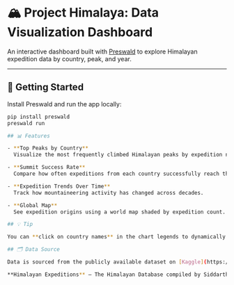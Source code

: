 # 🏔️ Project Himalaya: Data Visualization Dashboard

An interactive dashboard built with [Preswald](https://docs.preswald.com/) to explore Himalayan expedition data by country, peak, and year.

---

## 🚀 Getting Started

Install Preswald and run the app locally:

```bash
pip install preswald
preswald run

## 📊 Features

- **Top Peaks by Country**  
  Visualize the most frequently climbed Himalayan peaks by expedition nation.

- **Summit Success Rate**  
  Compare how often expeditions from each country successfully reach the summit.

- **Expedition Trends Over Time**  
  Track how mountaineering activity has changed across decades.

- **Global Map**  
  See expedition origins using a world map shaded by expedition count.

## 💡 Tip

You can **click on country names** in the chart legends to dynamically include or exclude them from the visualizations.

## 🗂️ Data Source

Data is sourced from the publicly available dataset on [Kaggle](https://www.kaggle.com/datasets/siddharth0935/himalayan-expeditions):

**Himalayan Expeditions** — The Himalayan Database compiled by Siddarth Vora and team.
